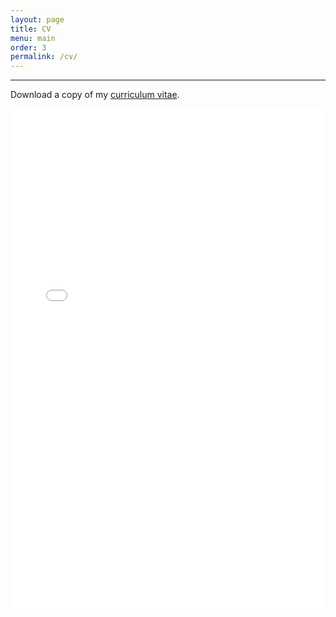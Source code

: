 ```yaml
---
layout: page
title: CV
menu: main
order: 3
permalink: /cv/
---
```

***
Download a copy of my [curriculum vitae](../assets/docs/reasner_cv_0621.pdf).

<iframe src="../assets/docs/reasner_cv_0621.pdf" class="gde-frame" style="height: 800px; width: 100%; border: none;" scrolling="yes"></iframe>

